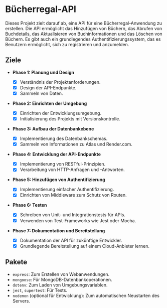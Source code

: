 # Bücherregal-API

Dieses Projekt zielt darauf ab, eine API für eine Bücherregal-Anwendung zu erstellen. Die API ermöglicht das Hinzufügen von Büchern, das Abrufen von Buchdetails, das Aktualisieren von Buchinformationen und das Löschen von Büchern. Es gibt auch ein grundlegendes Authentifizierungssystem, das es Benutzern ermöglicht, sich zu registrieren und anzumelden.

## Ziele

- **Phase 1: Planung und Design**

  - [x] Verständnis der Projektanforderungen.
  - [x] Design der API-Endpunkte.
  - [x] Sammeln von Daten.

- **Phase 2: Einrichten der Umgebung**

  - [x] Einrichten der Entwicklungsumgebung.
  - [x] Initialisierung des Projekts mit Versionskontrolle.

- **Phase 3: Aufbau der Datenbankebene**

  - [x] Implementierung des Datenbankschemas.
  - [x] Sammeln von Informationen zu Atlas und Render.com.

- **Phase 4: Entwicklung der API-Endpunkte**

  - [x] Implementierung von RESTful-Prinzipien.
  - [x] Verarbeitung von HTTP-Anfragen und -Antworten.

- **Phase 5: Hinzufügen von Authentifizierung**

  - [x] Implementierung einfacher Authentifizierung.
  - [x] Einrichten von Middleware zum Schutz von Routen.

- **Phase 6: Testen**

  - [x] Schreiben von Unit- und Integrationstests für APIs.
  - [x] Verwenden von Test-Frameworks wie Jest oder Mocha.

- **Phase 7: Dokumentation und Bereitstellung**
  - [x] Dokumentation der API für zukünftige Entwickler.
  - [x] Grundlegende Bereitstellung auf einem Cloud-Anbieter lernen.

## Pakete

- `express`: Zum Erstellen von Webanwendungen.
- `mongoose`: Für MongoDB-Datenbankoperationen.
- `dotenv`: Zum Laden von Umgebungsvariablen.
- `jest`, `supertest`: Für Tests.
- `nodemon` (optional für Entwicklung): Zum automatischen Neustarten des Servers.
